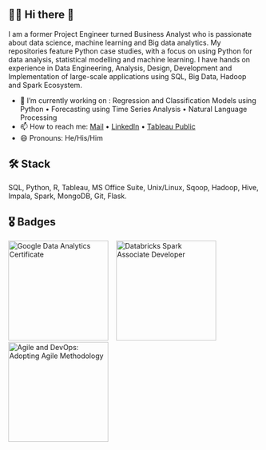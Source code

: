 ## :man_technologist: Hi there 👋
I am a former Project Engineer turned Business Analyst who is passionate about data science, machine learning and Big data analytics. My repositories feature Python case studies, with a focus on using Python for data analysis, statistical modelling and machine learning. I have hands on experience in Data Engineering, Analysis, Design, Development and Implementation of large-scale applications using SQL, Big Data, Hadoop and Spark Ecosystem.

- 🔭 I’m currently working on : Regression and Classification Models using Python • Forecasting using Time Series Analysis • Natural Language Processing
- 📫 How to reach me: [Mail](mailto:subham.besume@gmail.com) • [LinkedIn](https://www.linkedin.com/in/subhamshit/) • [Tableau Public](https://public.tableau.com/app/profile/subham.shit)
- 😄 Pronouns: He/His/Him

              

## 🛠️ Stack
SQL, Python, R, Tableau, MS Office Suite, Unix/Linux, Sqoop, Hadoop, Hive, Impala, Spark, MongoDB, Git, Flask.

## 🎖️ Badges
<img src="https://images.credly.com/size/340x340/images/d41de2b7-cbc2-47ec-bcf1-ebecbe83872f/GCC_badge_DA_1000x1000.png" alt="Google Data Analytics Certificate" height="200"/>&nbsp;&nbsp;&nbsp;&nbsp;<img src="https://templates.images.credential.net/16491856424607350801669276089387.png" alt="Databricks Spark Associate Developer" height="200"/>&nbsp;&nbsp;&nbsp;&nbsp;<img src="https://api.accredible.com/v1/frontend/credential_website_embed_image/badge/57890932" alt="Agile and DevOps: Adopting Agile Methodology" height="200"/>

<!---
*Subham2S/Subham2S* is a ✨ special ✨ repository because its `README.md` (this file) appears on your GitHub profile.
- ⚡ Fun fact: ...
Here are some ideas to get you started:
- 🌱 I’m currently learning Machine Learning Models  
- 👯 I’m looking to collaborate on ...
- 🤔 I’m looking for help with ...
- 💬 Ask me about ...

<script src="https://platform.linkedin.com/badges/js/profile.js" async defer type="text/javascript"></script>

<div class="badge-base LI-profile-badge" data-locale="en_US" data-size="large" data-theme="dark" data-type="VERTICAL" data-vanity="subhamshit" data-version="v1"><a class="badge-base__link LI-simple-link" href="https://in.linkedin.com/in/subhamshit?trk=profile-badge">Subham Shit</a></div>

-->
